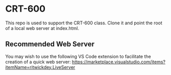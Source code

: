 # CRT-600

This repo is used to support the CRT-600 class. Clone it and point the root of a local web server at index.html. 

## Recommended Web Server
You may wish to use the following VS Code extension to facilitate the creation of a quick web server: 
https://marketplace.visualstudio.com/items?itemName=ritwickdey.LiveServer


